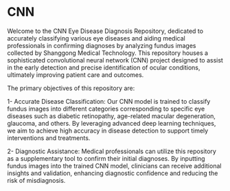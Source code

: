 # CNN
Welcome to the CNN Eye Disease Diagnosis Repository, dedicated to accurately classifying various eye diseases and aiding medical professionals in confirming diagnoses by analyzing fundus images collected by Shanggong Medical Technology. This repository houses a sophisticated convolutional neural network (CNN) project designed to assist in the early detection and precise identification of ocular conditions, ultimately improving patient care and outcomes.

The primary objectives of this repository are:

1- Accurate Disease Classification: Our CNN model is trained to classify fundus images into different categories corresponding to specific eye diseases such as diabetic retinopathy, age-related macular degeneration, glaucoma, and others. By leveraging advanced deep learning techniques, we aim to achieve high accuracy in disease detection to support timely interventions and treatments.

2- Diagnostic Assistance: Medical professionals can utilize this repository as a supplementary tool to confirm their initial diagnoses. By inputting fundus images into the trained CNN model, clinicians can receive additional insights and validation, enhancing diagnostic confidence and reducing the risk of misdiagnosis.
